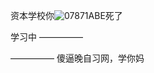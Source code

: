 资本学校你![07871ABE](https://github.com/PoetNeko/-/assets/169263753/8d2b2b83-c652-4b12-8ca5-20985e7f967d)死了

学习中 —————

————— 傻逼晚自习网，学你妈
